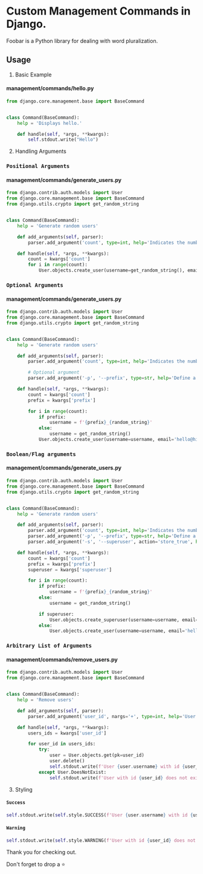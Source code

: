 # Custom Management Commands in Django.

Foobar is a Python library for dealing with word pluralization.

## Usage

1) Basic Example
#### management/commands/hello.py

```python
from django.core.management.base import BaseCommand


class Command(BaseCommand):
    help = 'Displays hello.'

    def handle(self, *args, **kwargs):
        self.stdout.write("Hello")
```

2) Handling Arguments

### ```Positional Arguments```
#### management/commands/generate_users.py
```python
from django.contrib.auth.models import User
from django.core.management.base import BaseCommand
from django.utils.crypto import get_random_string


class Command(BaseCommand):
    help = 'Generate random users'

    def add_arguments(self, parser):
        parser.add_argument('count', type=int, help='Indicates the number of users to be created')

    def handle(self, *args, **kwargs):
        count = kwargs['count']
        for i in range(count):
            User.objects.create_user(username=get_random_string(), email='hello@hi.com', password='123')
```

### ```Optional Arguments```
#### management/commands/generate_users.py
```python
from django.contrib.auth.models import User
from django.core.management.base import BaseCommand
from django.utils.crypto import get_random_string


class Command(BaseCommand):
    help = 'Generate random users'

    def add_arguments(self, parser):
        parser.add_argument('count', type=int, help='Indicates the number of users to be created')

        # Optional argument
        parser.add_argument('-p', '--prefix', type=str, help='Define a username prefix')

    def handle(self, *args, **kwargs):
        count = kwargs['count']
        prefix = kwargs['prefix']

        for i in range(count):
            if prefix:
                username = f'{prefix}_{random_string}'
            else:
                username = get_random_string()
            User.objects.create_user(username=username, email='hello@hi.com', password='123')
```

### ```Boolean/Flag arguments```
#### management/commands/generate_users.py
```python
from django.contrib.auth.models import User
from django.core.management.base import BaseCommand
from django.utils.crypto import get_random_string


class Command(BaseCommand):
    help = 'Generate random users'

    def add_arguments(self, parser):
        parser.add_argument('count', type=int, help='Indicates the number of users to be created')
        parser.add_argument('-p', '--prefix', type=str, help='Define a username prefix')
        parser.add_argument('-s', '--superuser', action='store_true', help='Create a superuser account')

    def handle(self, *args, **kwargs):
        count = kwargs['count']
        prefix = kwargs['prefix']
        superuser = kwargs['superuser']

        for i in range(count):
            if prefix:
                username = f'{prefix}_{random_string}'
            else:
                username = get_random_string()

            if superuser:
                User.objects.create_superuser(username=username, email='hello@hi.com', password='123')
            else:
                User.objects.create_user(username=username, email='hello@hi.com', password='123')
```

### ```Arbitrary List of Arguments```
#### management/commands/remove_users.py
```python
from django.contrib.auth.models import User
from django.core.management.base import BaseCommand


class Command(BaseCommand):
    help = 'Remove users'

    def add_arguments(self, parser):
        parser.add_argument('user_id', nargs='+', type=int, help='User ID')

    def handle(self, *args, **kwargs):
        users_ids = kwargs['user_id']

        for user_id in users_ids:
            try:
                user = User.objects.get(pk=user_id)
                user.delete()
                self.stdout.write(f'User {user.username} with id {user_id} removed successfully!')
            except User.DoesNotExist:
                self.stdout.write(f'User with id {user_id} does not exist.')

```

3) Styling

#### ```Success```
```python
self.stdout.write(self.style.SUCCESS(f'User {user.username} with id {user_id} removed successfully!'))
```
#### ``` Warning ```
```python
self.stdout.write(self.style.WARNING(f'User with id {user_id} does not exist.'))
```

Thank you for checking out.

Don't forget to drop a ⭐
